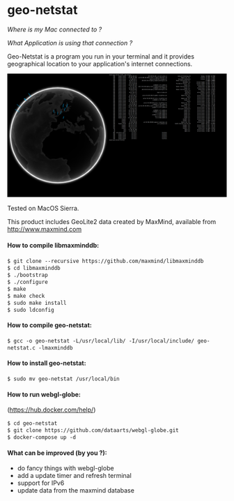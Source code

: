# geo-netstat

*Where is my Mac connected to ?*

*What Application is using that connection ?*


Geo-Netstat is a program you run in your terminal and it provides geographical location to your application's internet connections.

![alt text](https://github.com/binaryf/geo-netstat/blob/master/GEO-NETSTAT.png)


Tested on MacOS Sierra.

This product includes GeoLite2 data created by MaxMind, available from
http://www.maxmind.com


#### How to compile libmaxminddb:
```
$ git clone --recursive https://github.com/maxmind/libmaxminddb
$ cd libmaxminddb
$ ./bootstrap
$ ./configure
$ make
$ make check
$ sudo make install
$ sudo ldconfig
```

#### How to compile geo-netstat:
```
$ gcc -o geo-netstat -L/usr/local/lib/ -I/usr/local/include/ geo-netstat.c -lmaxminddb
```

#### How to install geo-netstat:
```
$ sudo mv geo-netstat /usr/local/bin
```

#### How to run webgl-globe:
(https://hub.docker.com/help/)
```
$ cd geo-netstat
$ git clone https://github.com/dataarts/webgl-globe.git
$ docker-compose up -d
```

#### What can be improved (by you ?):

  - do fancy things with webgl-globe
  - add a update timer and refresh terminal 
  - support for IPv6
  - update data from the maxmind database
